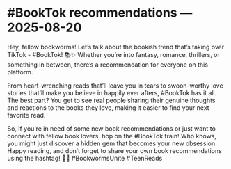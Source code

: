 # #BookTok recommendations — 2025-08-20

Hey, fellow bookworms! Let’s talk about the bookish trend that’s taking over TikTok - #BookTok! 📚✨ Whether you’re into fantasy, romance, thrillers, or something in between, there’s a recommendation for everyone on this platform.

From heart-wrenching reads that’ll leave you in tears to swoon-worthy love stories that’ll make you believe in happily ever afters, #BookTok has it all. The best part? You get to see real people sharing their genuine thoughts and reactions to the books they love, making it easier to find your next favorite read.

So, if you’re in need of some new book recommendations or just want to connect with fellow book lovers, hop on the #BookTok train! Who knows, you might just discover a hidden gem that becomes your new obsession. Happy reading, and don’t forget to share your own book recommendations using the hashtag! 📖💕 #BookwormsUnite #TeenReads